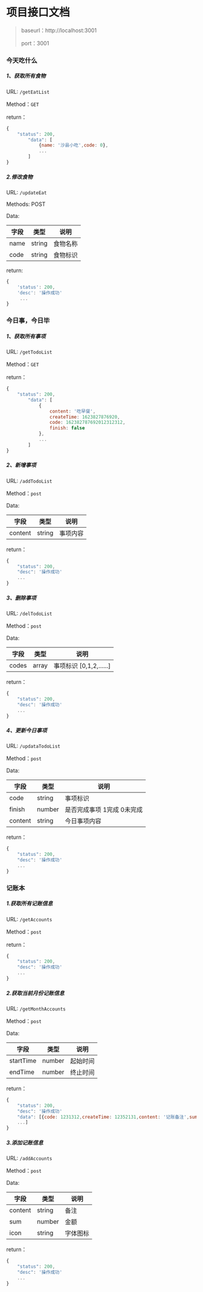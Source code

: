 # 项目接口文档



> baseurl：http://localhost:3001
>
> port：3001



### 今天吃什么



##### 1、获取所有食物

URL: `/getEatList`

Method：`GET`

return：

```js
{
    "status": 200,
        "data": [
            {name: '沙县小吃',code: 0},
            ...
        ]
}
```



##### 2.修改食物

URL:  `/updateEat`

Methods: POST

Data: 

| 字段 | 类型   | 说明     |
| ---- | ------ | -------- |
| name | string | 食物名称 |
| code | string | 食物标识 |

return:

```js
{
    'status': 200,
    'desc': '操作成功'
     ...
}
```



### 今日事，今日毕



##### 1、获取所有事项

URL: `/getTodoList `

Method：`GET`

return：

```js
{
    "status": 200,
        "data": [
            {
                content: '吃早餐',
             	createTime: 1623827876920,
             	code: 162382787692012312312,
             	finish: false
            },
            ...
        ]
}
```



##### 2、新增事项

URL: `/addTodoList `

Method：`post`

Data: 

| 字段    | 类型   | 说明     |
| ------- | ------ | -------- |
| content | string | 事项内容 |

return：

```js
{
    "status": 200,
    "desc": '操作成功'
    ...
}
```



##### 3、删除事项

URL: `/delTodoList`

Method：`post`

Data: 

| 字段  | 类型  | 说明                       |
| ----- | ----- | -------------------------- |
| codes | array | 事项标识    [0,1,2,......] |

return：

```js
{
    "status": 200,
    "desc": '操作成功'
    ...
}
```



##### 4、更新今日事项

URL: `/updataTodoList` 

Method：`post`

Data: 

| 字段    | 类型   | 说明                        |
| ------- | ------ | --------------------------- |
| code    | string | 事项标识                    |
| finish  | number | 是否完成事项 1完成  0未完成 |
| content | string | 今日事项内容                |

return：

```js
{
    "status": 200,
    "desc": '操作成功'
    ...
}
```



### 记账本



##### 1.获取所有记账信息

URL: `/getAccounts` 

Method：`post`

return：

```js
{
    "status": 200,
    "desc": '操作成功'
    ...
}
```



##### 2.获取当前月份记账信息

URL: `/getMonthAccounts`

Method：`post`

Data: 

| 字段      | 类型   | 说明     |
| --------- | ------ | -------- |
| startTime | number | 起始时间 |
| endTime   | number | 终止时间 |

return：

```js
{
    "status": 200,
    "desc": '操作成功'
   	"data": [{code: 1231312,createTime: 12352131,content: '记账备注',sum: 12,icon: 'icon-canyin',date: 16121812},
   	...]
}
```





##### 3.添加记账信息

URL: `/addAccounts` 

Method：`post`

Data: 

| 字段    | 类型   | 说明     |
| ------- | ------ | -------- |
| content | string | 备注     |
| sum     | number | 金额     |
| icon    | string | 字体图标 |

return：

```js
{
    "status": 200,
    "desc": '操作成功'
    ...
}
```





